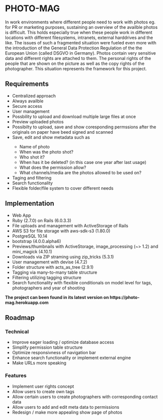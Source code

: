 # PHOTO-MAG
In work environments where different people need to work with photos eg. for PR or marketing purposes, sustaining an overview of the availble photos is difficult. This holds especially true when these people work in different locations with different filesystems, intranets, external harddrives and the like. The issues of such a fragmented situation were fueled even more with the introduction of the General Data Protection Regulation of the the European Union (called DSGVO in Germany). Photos contain very sensitive data and different rights are attached to them. The personal rights of the people that are shown on the picture as well as the copy rights of the photographer. This situation represents the framework for this project.

<h2> Requirements </h2>
    <ul>
        <li>Centralized approach </li>
        <li>Always availble </li>
        <li>Secure access </li>
        <li>User management </li>
        <li>Possbility to upload and download multiple large files at once </li>
        <li>Preview uploaded photos </li>
        <li>Possibilty to upload, save and show coresponding permssions after the originals on paper have beed signed and scanned </li>
        <li>Save, edit and show metadata such as </li>
            <ul>
                <li> Name of photo </li>
                <li> When was the photo shot? </li>
                <li> Who shot it? </li>
                <li> When has it be deleted? (in this case one year after last usage) </li>
                <li> What does the permission allow? </li>
                <li> What channels/media are the photos allowed to be used on? </li>
            </ul>
        <li> Taging and filtering </li>
        <li> Search functionality </li>
        <li> Flexible folder/file system to cover different needs </li>
    </ul>

<h2> Implementation </h2>
    <ul>
        <li> Web App </li>
        <li> Ruby (2.7.0) on Rails (6.0.3.3) </li>
        <li> File uploads and management with ActiveStorage of Rails </li>
        <li> AWS S3 for file storage with aws-sdk-s3 (1.80.0) </li>
        <li> PostgreSQL 10.14 </li>
        <li> bootstrap (4.0.0.alpha6) </li>
        <li> Previews/thumbnails with ActiveStorage, image_processing (~> 1.2) and mini_magick (4.10.1) </li>
        <li> Downloads via ZIP straming using zip_tricks (5.3.1) </li>
        <li> User management with devise (4.7.2) </li>
        <li> Folder structure with acts_as_tree (2.9.1) </li>
        <li> Tagging via many-to-many table structure </li>
        <li> Filtering utilizing tagging structure </li>
        <li> Search functionality with flexible conditionals on model level for tags, photographers and year of shooting </li>
    </ul>
    
<p><b>The project can been found in its latest version on https://photo-mag.herokuapp.com </p></b>

<h2> Roadmap </h2>

<h3> Technical </h3>
    <ul>
        <li> Improve eager loading / optimize database access </li>
        <li> Simplify permission table structure </li>
        <li> Optimize responsivness of navigation bar </li>
        <li> Enhance search functionality or implement external engine </li>
        <li> Make URLs more speaking </li>
    </ul>


<h3> Features </h3>
    <ul>
        <li> Implement user rights concept </li>
        <li> Allow users to create own tags </li>
        <li> Allow certain users to create photographers with corresponding contact data </li>
        <li> Allow users to add and edit meta data to permissions </li>
        <li> Redesign / make more appealing show page of photos  </li>
    </ul>




